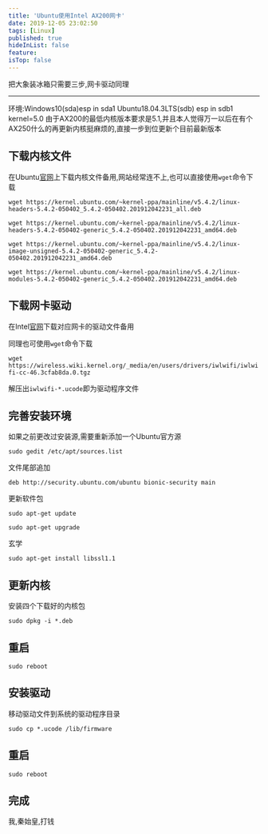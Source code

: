 ```yaml
---
title: 'Ubuntu使用Intel AX200网卡'
date: 2019-12-05 23:02:50
tags: [Linux]
published: true
hideInList: false
feature: 
isTop: false
---
```


把大象装冰箱只需要三步,网卡驱动同理

----

环境:Windows10(sda)esp in sda1 Ubuntu18.04.3LTS(sdb) esp in sdb1
kernel=5.0
由于AX200的最低内核版本要求是5.1,并且本人觉得万一以后在有个AX250什么的再更新内核挺麻烦的,直接一步到位更新个目前最新版本
## 下载内核文件
在Ubuntu[官网](https://kernel.ubuntu.com/~kernel-ppa/mainline/)上下载内核文件备用,网站经常连不上,也可以直接使用`wget`命令下载

`wget https://kernel.ubuntu.com/~kernel-ppa/mainline/v5.4.2/linux-headers-5.4.2-050402_5.4.2-050402.201912042231_all.deb`

`wget https://kernel.ubuntu.com/~kernel-ppa/mainline/v5.4.2/linux-headers-5.4.2-050402-generic_5.4.2-050402.201912042231_amd64.deb`

`wget https://kernel.ubuntu.com/~kernel-ppa/mainline/v5.4.2/linux-image-unsigned-5.4.2-050402-generic_5.4.2-050402.201912042231_amd64.deb`

`wget https://kernel.ubuntu.com/~kernel-ppa/mainline/v5.4.2/linux-modules-5.4.2-050402-generic_5.4.2-050402.201912042231_amd64.deb`

## 下载网卡驱动

在Intel[官网](https://www.intel.com/content/www/us/en/support/articles/000005511/network-and-io/wireless-networking.html)下载对应网卡的驱动文件备用

同理也可使用`wget`命令下载

`wget https://wireless.wiki.kernel.org/_media/en/users/drivers/iwlwifi/iwlwifi-cc-46.3cfab8da.0.tgz`

解压出`iwlwifi-*.ucode`即为驱动程序文件

## 完善安装环境

如果之前更改过安装源,需要重新添加一个Ubuntu官方源

`sudo gedit /etc/apt/sources.list`

文件尾部追加

`deb http://security.ubuntu.com/ubuntu bionic-security main`

更新软件包

`sudo apt-get update`

`sudo apt-get upgrade`

玄学

`sudo apt-get install libssl1.1`

## 更新内核

安装四个下载好的内核包

`sudo dpkg -i *.deb`

## 重启

`sudo reboot`

## 安装驱动

移动驱动文件到系统的驱动程序目录

`sudo cp *.ucode /lib/firmware`

## 重启

`sudo reboot`

## 完成

我,秦始皇,打钱
